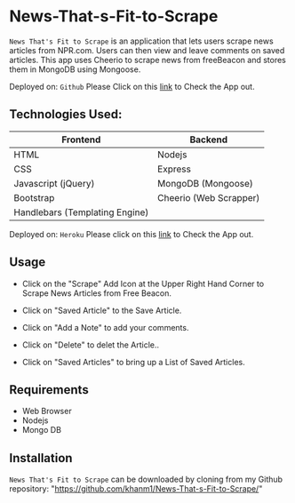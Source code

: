 # News-That-s-Fit-to-Scrape
`News That's Fit to Scrape` is an application that lets users scrape news articles from NPR.com. Users can then view and leave comments on saved articles. This app uses Cheerio to scrape news from freeBeacon and stores them in MongoDB using Mongoose.

Deployed on: `Github` Please Click on this [link](https://github.com/khanm1/News-That-s-Fit-to-Scrape) to Check the App out.

## Technologies Used:

| Frontend  | Backend |
| ------------- | ------------- |
| HTML | Nodejs |
| CSS  | Express |
| Javascript (jQuery) | MongoDB (Mongoose)|
| Bootstrap | Cheerio (Web Scrapper) |
|Handlebars (Templating Engine)|


Deployed on: `Heroku` Please click on this [link]( https://mohammadscrape.herokuapp.com/) to Check the App out.

## Usage

- Click on the "Scrape" Add Icon at the Upper Right Hand Corner to Scrape News Articles from Free Beacon.

- Click on "Saved Article" to the Save Article.

- Click on "Add a Note" to add your comments. 

- Click on "Delete" to delet the Article..

- Click on "Saved Articles" to bring up a List of Saved Articles.


## Requirements
- Web Browser
- Nodejs
- Mongo DB

## Installation
`News That's Fit to Scrape` can be downloaded by
cloning from my Github repository: "https://github.com/khanm1/News-That-s-Fit-to-Scrape/"